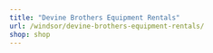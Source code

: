 ```yaml
---
title: "Devine Brothers Equipment Rentals"
url: /windsor/devine-brothers-equipment-rentals/
shop: shop
---
```

